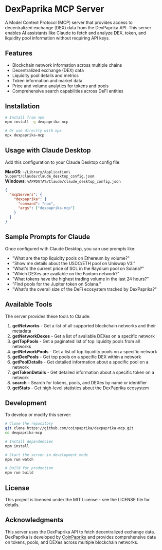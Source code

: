 # DexPaprika MCP Server

A Model Context Protocol (MCP) server that provides access to decentralized exchange (DEX) data from the DexPaprika API. This server enables AI assistants like Claude to fetch and analyze DEX, token, and liquidity pool information without requiring API keys.

## Features

- Blockchain network information across multiple chains
- Decentralized exchange (DEX) data
- Liquidity pool details and metrics
- Token information and market data
- Price and volume analytics for tokens and pools
- Comprehensive search capabilities across DeFi entities

## Installation

```bash
# Install from npm
npm install -g dexpaprika-mcp

# Or use directly with npx
npx dexpaprika-mcp
```

## Usage with Claude Desktop

Add this configuration to your Claude Desktop config file:

**MacOS**: `~/Library/Application\ Support/Claude/claude_desktop_config.json`  
**Windows**: `%APPDATA%/Claude/claude_desktop_config.json`

```json
{
  "mcpServers": {
    "dexpaprika": {
      "command": "npx",
      "args": ["dexpaprika-mcp"]
    }
  }
}
```

## Sample Prompts for Claude

Once configured with Claude Desktop, you can use prompts like:

- "What are the top liquidity pools on Ethereum by volume?"
- "Show me details about the USDC/ETH pool on Uniswap V3."
- "What's the current price of SOL in the Raydium pool on Solana?"
- "Which DEXes are available on the Fantom network?"
- "What tokens have the highest trading volume in the last 24 hours?"
- "Find pools for the Jupiter token on Solana."
- "What's the overall size of the DeFi ecosystem tracked by DexPaprika?"

## Available Tools

The server provides these tools to Claude:

1. **getNetworks** - Get a list of all supported blockchain networks and their metadata
2. **getNetworkDexes** - Get a list of available DEXes on a specific network
3. **getTopPools** - Get a paginated list of top liquidity pools from all networks
4. **getNetworkPools** - Get a list of top liquidity pools on a specific network
5. **getDexPools** - Get top pools on a specific DEX within a network
6. **getPoolDetails** - Get detailed information about a specific pool on a network
7. **getTokenDetails** - Get detailed information about a specific token on a network
8. **search** - Search for tokens, pools, and DEXes by name or identifier
9. **getStats** - Get high-level statistics about the DexPaprika ecosystem

## Development

To develop or modify this server:

```bash
# Clone the repository
git clone https://github.com/coinpaprika/dexpaprika-mcp.git
cd dexpaprika-mcp

# Install dependencies
npm install

# Start the server in development mode
npm run watch

# Build for production
npm run build
```

## License

This project is licensed under the MIT License - see the LICENSE file for details.

## Acknowledgments

This server uses the DexPaprika API to fetch decentralized exchange data. DexPaprika is developed by [CoinPaprika](https://coinpaprika.com) and provides comprehensive data on tokens, pools, and DEXes across multiple blockchain networks. 